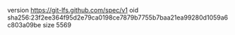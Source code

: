 version https://git-lfs.github.com/spec/v1
oid sha256:23f2ee364f95d2e79ca0198ce7879b7755b7baa21ea99280d1059a6c803a09be
size 5569
